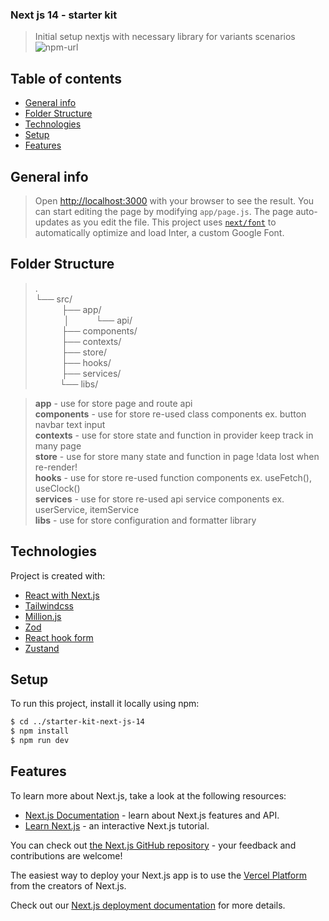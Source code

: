 
### Next js 14 - starter kit  
> Initial setup nextjs with necessary library for variants scenarios
![npm-url](https://img.shields.io/bundlephobia/min/nextjs)


## Table of contents
*   [General info](#general-info)
*   [Folder Structure](#folder-structure)
*   [Technologies](#technologies)
*   [Setup](#setup)
*   [Features](#features)

## General info
> Open [http://localhost:3000](http://localhost:3000) with your browser to see the result.
> You can start editing the page by modifying `app/page.js`. The page auto-updates as you edit the file.
> This project uses [`next/font`](https://nextjs.org/docs/basic-features/font-optimization) to automatically optimize and load Inter, a custom Google Font.

## Folder Structure
>. <br/>
>└── src/ <br/>
>&emsp;&emsp;&emsp;├── app/ <br/>
>&emsp;&emsp;&emsp; │&emsp;&emsp;&emsp;└── api/ <br/>
>&emsp;&emsp;&emsp;├── components/ <br/>
>&emsp;&emsp;&emsp;├── contexts/ <br/>
>&emsp;&emsp;&emsp;├── store/ <br/>
>&emsp;&emsp;&emsp;├── hooks/ <br/>
>&emsp;&emsp;&emsp;├── services/ <br/>
>&emsp;&emsp;&ensp; └── libs/ <br/>

> **app** - use for store page and route api <br/>
> **components** - use for store re-used class components ex. button navbar text input <br/>
> **contexts** - use for store state and function in provider keep track in many page <br/>
> **store** - use for store many state and function in page !data lost when re-render! <br/>
> **hooks** - use for store re-used function components ex. useFetch(), useClock() <br/>
> **services** - use for store re-used api service components ex. userService, itemService <br/>
> **libs** - use for store configuration and formatter library <br/>

## Technologies
Project is created with:
*   [React with Next.js](https://nextjs.org/) 
*   [Tailwindcss](https://tailwindcss.com/)
*   [Million.js](https://million.dev)
*   [Zod](https://zod.dev)
*   [React hook form](https://react-hook-form.com/)
*   [Zustand](https://github.com/pmndrs/zustand)

## Setup
To run this project, install it locally using npm:

```bash
$ cd ../starter-kit-next-js-14
$ npm install
$ npm run dev
```

## Features
To learn more about Next.js, take a look at the following resources:

- [Next.js Documentation](https://nextjs.org/docs) - learn about Next.js features and API.
- [Learn Next.js](https://nextjs.org/learn) - an interactive Next.js tutorial.

You can check out [the Next.js GitHub repository](https://github.com/vercel/next.js/) - your feedback and contributions are welcome!

The easiest way to deploy your Next.js app is to use the [Vercel Platform](https://vercel.com/new?utm_medium=default-template&filter=next.js&utm_source=create-next-app&utm_campaign=create-next-app-readme) from the creators of Next.js.

Check out our [Next.js deployment documentation](https://nextjs.org/docs/deployment) for more details.

